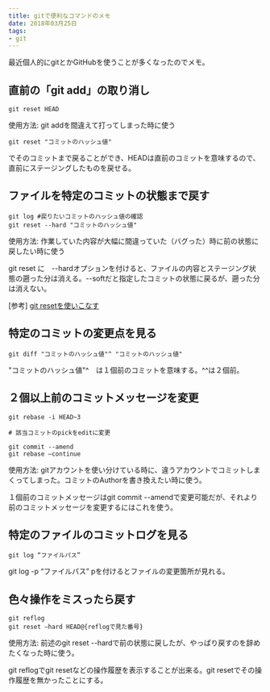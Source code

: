 ```yaml
---
title: gitで便利なコマンドのメモ
date: 2018年03月25日
tags:
- git
---
```

最近個人的にgitとかGitHubを使うことが多くなったのでメモ。

## 直前の「git add」の取り消し
```
git reset HEAD
```
使用方法: git addを間違えて打ってしまった時に使う
```
git reset "コミットのハッシュ値"
```
でそのコミットまで戻ることができ、HEADは直前のコミットを意味するので、直前にステージングしたものを戻せる。

## ファイルを特定のコミットの状態まで戻す
```
git log #戻りたいコミットのハッシュ値の確認
git reset --hard "コミットのハッシュ値"
```
使用方法: 作業していた内容が大幅に間違っていた（バグった）時に前の状態に戻したい時に使う

git reset に　--hardオプションを付けると、ファイルの内容とステージング状態の遡った分は消える。--softだと指定したコミットの状態に戻るが、遡った分は消えない。

[参考] [git resetを使いこなす](https://qiita.com/shuntaro_tamura/items/db1aef9cf9d78db50ffe#2-git-reset%E3%82%92%E4%BD%BF%E3%81%84%E3%81%93%E3%81%AA%E3%81%99)

## 特定のコミットの変更点を見る
```
git diff "コミットのハッシュ値"^ "コミットのハッシュ値"
```

"コミットのハッシュ値"^　は１個前のコミットを意味する。^^は２個前。

## ２個以上前のコミットメッセージを変更
```
git rebase -i HEAD~3

# 該当コミットのpickをeditに変更

git commit --amend
git rebase —continue
```
使用方法: gitアカウントを使い分けている時に、違うアカウントでコミットしまくってしまった。コミットのAuthorを書き換えたい時に使う。

１個前のコミットメッセージはgit commit --amendで変更可能だが、それより前のコミットメッセージを変更するにはこれを使う。

## 特定のファイルのコミットログを見る
```
git log “ファイルパス”
```
git log -p “ファイルパス” pを付けるとファイルの変更箇所が見れる。

## 色々操作をミスったら戻す
```
git reflog
git reset —hard HEAD@{reflogで見た番号}
```
使用方法: 前述のgit reset --hardで前の状態に戻したが、やっぱり戻すのを辞めたくなった時に使う。

git reflogでgit resetなどの操作履歴を表示することが出来る。git resetでその操作履歴を無かったことにする。